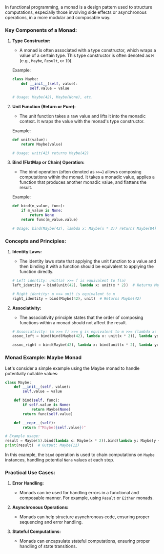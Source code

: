 In functional programming, a monad is a design pattern used to structure computations, especially those involving side effects or asynchronous operations, in a more modular and composable way.

### Key Components of a Monad:

1. **Type Constructor:**
   - A monad is often associated with a type constructor, which wraps a value of a certain type. This type constructor is often denoted as `M` (e.g., `Maybe`, `Result`, or `IO`).

   Example:
   ```python
   class Maybe:
       def __init__(self, value):
           self.value = value

   # Usage: Maybe(42), Maybe(None), etc.
   ```

2. **Unit Function (Return or Pure):**
   - The unit function takes a raw value and lifts it into the monadic context. It wraps the value with the monad's type constructor.

   Example:
   ```python
   def unit(value):
       return Maybe(value)

   # Usage: unit(42) returns Maybe(42)
   ```

3. **Bind (FlatMap or Chain) Operation:**
   - The bind operation (often denoted as `>>=`) allows composing computations within the monad. It takes a monadic value, applies a function that produces another monadic value, and flattens the result.

   Example:
   ```python
   def bind(m_value, func):
       if m_value is None:
           return None
       return func(m_value.value)

   # Usage: bind(Maybe(42), lambda x: Maybe(x * 2)) returns Maybe(84)
   ```

### Concepts and Principles:

1. **Identity Laws:**
   - The identity laws state that applying the unit function to a value and then binding it with a function should be equivalent to applying the function directly.

   ```python
   # Left identity: unit(a) >>= f is equivalent to f(a)
   left_identity = bind(unit(42), lambda x: unit(x * 2))  # Returns Maybe(84)

   # Right identity: m >>= unit is equivalent to m
   right_identity = bind(Maybe(42), unit)  # Returns Maybe(42)
   ```

2. **Associativity:**
   - The associativity principle states that the order of composing functions within a monad should not affect the result.

   ```python
   # Associativity: (m >>= f) >>= g is equivalent to m >>= (lambda x: f(x) >>= g)
   assoc_left = bind(bind(Maybe(42), lambda x: unit(x * 2)), lambda y: unit(y + 1))  # Returns Maybe(85)

   assoc_right = bind(Maybe(42), lambda x: bind(unit(x * 2), lambda y: unit(y + 1)))  # Returns Maybe(85)
   ```

### Monad Example: Maybe Monad

Let's consider a simple example using the Maybe monad to handle potentially nullable values:

```python
class Maybe:
    def __init__(self, value):
        self.value = value

    def bind(self, func):
        if self.value is None:
            return Maybe(None)
        return func(self.value)

    def __repr__(self):
        return f"Maybe({self.value})"

# Example usage:
result = Maybe(5).bind(lambda x: Maybe(x * 2)).bind(lambda y: Maybe(y + 1))
print(result)  # Output: Maybe(11)
```

In this example, the `bind` operation is used to chain computations on `Maybe` instances, handling potential `None` values at each step.

### Practical Use Cases:

1. **Error Handling:**
   - Monads can be used for handling errors in a functional and composable manner. For example, using `Result` or `Either` monads.

2. **Asynchronous Operations:**
   - Monads can help structure asynchronous code, ensuring proper sequencing and error handling.

3. **Stateful Computations:**
   - Monads can encapsulate stateful computations, ensuring proper handling of state transitions.

